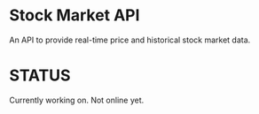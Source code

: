 # Stock Market API

An API to provide real-time price and historical stock market data.

# STATUS
Currently working on. Not online yet.
